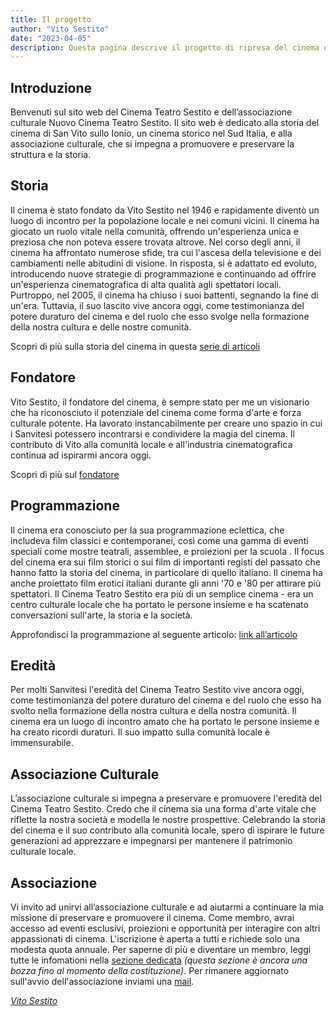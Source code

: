 ```yaml
---
title: Il progetto
author: "Vito Sestito"
date: "2023-04-05"
description: Questa pagina descrive il progetto di ripresa del cinema e riassume gli argomenti.
---
```


## Introduzione
Benvenuti sul sito web del Cinema Teatro Sestito e dell’associazione culturale Nuovo Cinema Teatro Sestito. Il sito web è dedicato alla storia del cinema di San Vito sullo Ionio, un cinema storico nel Sud Italia, e alla associazione culturale, che si impegna a promuovere e preservare la struttura e la storia.

## Storia

Il cinema è stato fondato da Vito Sestito nel 1946 e rapidamente diventò un luogo di incontro per la popolazione locale e nei comuni vicini. Il cinema ha giocato un ruolo vitale nella comunità, offrendo un'esperienza unica e preziosa che non poteva essere trovata altrove. Nel corso degli anni, il cinema ha affrontato numerose sfide, tra cui l'ascesa della televisione e dei cambiamenti nelle abitudini di visione. In risposta, si è adattato ed evoluto, introducendo nuove strategie di programmazione e continuando ad offrire un'esperienza cinematografica di alta qualità agli spettatori locali. Purtroppo, nel 2005, il cinema ha chiuso i suoi battenti, segnando la fine di un'era. Tuttavia, il suo lascito vive ancora oggi, come testimonianza del potere duraturo del cinema e del ruolo che esso svolge nella formazione della nostra cultura e delle nostre comunità.

Scopri di più sulla storia del cinema in questa [serie di articoli](/categories/storia/)

## Fondatore

Vito Sestito, il fondatore del cinema, è sempre stato per me un visionario che ha riconosciuto il potenziale del cinema come forma d'arte e forza culturale potente. Ha lavorato instancabilmente per creare uno spazio in cui i Sanvitesi potessero incontrarsi e condividere la magia del cinema. Il contributo di Vito alla comunità locale e all'industria cinematografica continua ad ispirarmi ancora oggi.

Scopri di più sul [fondatore](/2023/04/20/la-storia-di-vito-sestito/)

## Programmazione

Il cinema era conosciuto per la sua programmazione eclettica, che includeva film classici e contemporanei, così come una gamma di eventi speciali come mostre teatrali, assemblee, e proiezioni per la scuola . Il focus del cinema era sui film storici o sui film di importanti registi del passato che hanno fatto la storia del cinema, in particolare di quello italiano. Il cinema ha anche proiettato film erotici italiani durante gli anni '70 e '80 per attirare più spettatori. Il Cinema Teatro Sestito era più di un semplice cinema - era un centro culturale locale che ha portato le persone insieme e ha scatenato conversazioni sull'arte, la storia e la società.

Approfondisci la programmazione al seguente articolo: [link all’articolo](/categories/agende/)

## Eredità

Per molti Sanvitesi l'eredità del Cinema Teatro Sestito vive ancora oggi, come testimonianza del potere duraturo del cinema e del ruolo che esso ha svolto nella formazione della nostra cultura e della nostra comunità. Il cinema era un luogo di incontro amato che ha portato le persone insieme e ha creato ricordi duraturi. Il suo impatto sulla comunità locale è immensurabile.

## Associazione Culturale

L’associazione culturale si impegna a preservare e promuovere l'eredità del Cinema Teatro Sestito. Credo che il cinema sia una forma d'arte vitale che riflette la nostra società e modella le nostre prospettive. Celebrando la storia del cinema e il suo contributo alla comunità locale, spero di ispirare le future generazioni ad apprezzare e impegnarsi per mantenere il patrimonio culturale locale.

## Associazione

Vi invito ad unirvi all’associazione culturale e ad aiutarmi a continuare la mia missione di preservare e promuovere il cinema. Come membro, avrai accesso ad eventi esclusivi, proiezioni e opportunità per interagire con altri appassionati di cinema. L'iscrizione è aperta a tutti e richiede solo una modesta quota annuale. Per saperne di più e diventare un membro, leggi tutte le infomationi nella [sezione dedicata](/association/) *(questa sezione è ancora una bozza fino al momento della costituzione)*. Per rimanere aggiornato sull'avvio dell'associazione inviami una [mail](mailto:whatswrongintown@gmail.com).

*[Vito Sestito](/chisono/)*
